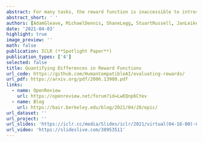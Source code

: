 ```yaml
---
abstract: For many tasks, the reward function is inaccessible to introspection or too complex to be specified procedurally, and must instead be learned from user data. Prior work has evaluated learned reward functions by evaluating policies optimized for the learned reward. However, this method cannot distinguish between the learned reward function failing to reflect user preferences and the policy optimization process failing to optimize the learned reward. Moreover, this method can only tell us about behavior in the evaluation environment, but the reward may incentivize very different behavior in even a slightly different deployment environment. To address these problems, we introduce the Equivalent-Policy Invariant Comparison (EPIC) distance to quantify the difference between two reward functions directly, without a policy optimization step. We prove EPIC is invariant on an equivalence class of reward functions that always induce the same optimal policy. Furthermore, we find EPIC can be efficiently approximated and is more robust than baselines to the choice of coverage distribution. Finally, we show that EPIC distance bounds the regret of optimal policies even under different transition dynamics, and we confirm empirically that it predicts policy training success. Our source code is available at https://github.com/HumanCompatibleAI/evaluating-rewards/.
abstract_short: ' '
authors: [AdamGleave, MichaelDennis, ShaneLegg, StuartRussell, JanLeike]
date: '2021-04-03'
highlight: true
image_preview: ''
math: false
publication: ICLR (**Spotlight Paper**)
publication_types: ['4']
selected: false
title: Quantifying Differences in Reward Functions
url_code: https://github.com/HumanCompatibleAI/evaluating-rewards/
url_pdf: https://arxiv.org/pdf/2006.13900.pdf
links:
  - name: OpenReview
    url: https://openreview.net/forum?id=LwEQnp6CYev
  - name: Blog
    url: https://bair.berkeley.edu/blog/2021/04/20/epic/
url_dataset: ''
url_project: ''
url_slides: 'https://iclr.cc/media/Slides/iclr/2021/virtual(04-16-00)-04-16-00UTC-3348-quantifying_dif.pdf'
url_video: 'https://slideslive.com/38953511'
---
```


